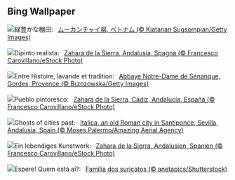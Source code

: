 ## Bing Wallpaper
![](https://www.bing.com/th?id=OHR.YenBaiTerraces_JA-JP0209668675_UHD.jpg&w=1000)緑豊かな棚田:&nbsp;&ensp;[ムーカンチャイ県, ベトナム (© Kiatanan Sugsompian/Getty Images)](https://www.bing.com/th?id=OHR.YenBaiTerraces_JA-JP0209668675_UHD.jpg)
<br><br/>
![](https://www.bing.com/th?id=OHR.ZaharaDeLaSierra_IT-IT4545122871_UHD.jpg&w=1000)Dipinto realista:&nbsp;&ensp;[Zahara de la Sierra, Andalusia, Spagna (© Francesco Carovillano/eStock Photo)](https://www.bing.com/th?id=OHR.ZaharaDeLaSierra_IT-IT4545122871_UHD.jpg)
<br><br/>
![](https://www.bing.com/th?id=OHR.SenanqueAbbey_FR-FR3993123153_UHD.jpg&w=1000)Entre Histoire, lavande et tradition:&nbsp;&ensp;[Abbaye Notre-Dame de Sénanque, Gordes, Provence (© Brzozowska/Getty Images)](https://www.bing.com/th?id=OHR.SenanqueAbbey_FR-FR3993123153_UHD.jpg)
<br><br/>
![](https://www.bing.com/th?id=OHR.ZaharaDeLaSierra_ES-ES8451895973_UHD.jpg&w=1000)Pueblo pintoresco:&nbsp;&ensp;[Zahara de la Sierra, Cádiz, Andalucía, España (© Francesco Carovillano/eStock Photo)](https://www.bing.com/th?id=OHR.ZaharaDeLaSierra_ES-ES8451895973_UHD.jpg)
<br><br/>
![](https://www.bing.com/th?id=OHR.ItalicaRuins_EN-GB5712011823_UHD.jpg&w=1000)Ghosts of cities past:&nbsp;&ensp;[Italica, an old Roman city in Santiponce, Sevilla, Andalusia, Spain (© Moses Palermo/Amazing Aerial Agency)](https://www.bing.com/th?id=OHR.ItalicaRuins_EN-GB5712011823_UHD.jpg)
<br><br/>
![](https://www.bing.com/th?id=OHR.ZaharaDeLaSierra_DE-DE0508508511_UHD.jpg&w=1000)Ein lebendiges Kunstwerk:&nbsp;&ensp;[Zahara de la Sierra, Andalusien, Spanien (© Francesco Carovillano/eStock Photo)](https://www.bing.com/th?id=OHR.ZaharaDeLaSierra_DE-DE0508508511_UHD.jpg)
<br><br/>
![](https://www.bing.com/th?id=OHR.MeerkatManor_PT-BR7654628186_UHD.jpg&w=1000)Espere! Quem está aí?:&nbsp;&ensp;[Família dos suricatos (© anetapics/Shutterstock)](https://www.bing.com/th?id=OHR.MeerkatManor_PT-BR7654628186_UHD.jpg)
<br><br/>

